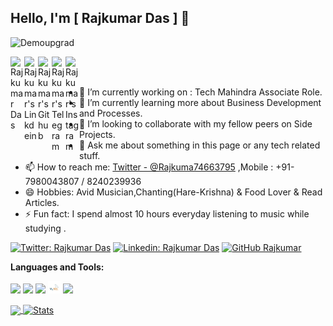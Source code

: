 
## Hello, I'm [ Rajkumar Das ] 👋


<p align="left"> <img src="https://komarev.com/ghpvc/?username=Demoupgrad&label=Views&color=blue&style=plastic" alt="Demoupgrad" /> </p>

<a href="https://twitter.com/Rajkuma74663795">
  <img align="left" alt="Rajkumar Das" width="22px" src="https://cdn.jsdelivr.net/npm/simple-icons@v3/icons/twitter.svg" />
</a>


<a href="https://www.linkedin.com/in/rajkumar-das-7220aa16a/">
  <img align="left" alt="Rajkumar's Linkdein" width="22px" src="https://cdn.jsdelivr.net/npm/simple-icons@v3/icons/linkedin.svg" />
</a>


<a href="https://github.com/Rajkumar-cloud-web">
  <img align="left" alt="Rajkumar's Github" width="22px" src="https://cdn.jsdelivr.net/npm/simple-icons@v3/icons/github.svg" />
</a>

<a href="https://t.me/RajkumarDas">
  <img align="left" alt="Rajkumar's Telegram" width="22px" src="https://cdn.jsdelivr.net/npm/simple-icons@v3/icons/telegram.svg" />
</a>

<a href="https://www.instagram.com/dasrajkumar703/">
  <img align="left" alt="Rajkumar's Instagram" width="22px" src="https://cdn.jsdelivr.net/npm/simple-icons@v3/icons/instagram.svg" />
</a>



<br/>
<br/>




- 🔭 I’m currently working on : Tech Mahindra Associate Role.
- 🌱 I’m currently learning more about Business Development and Processes.
- 👯 I’m looking to collaborate  with my fellow peers on Side Projects.
- 💬 Ask me about something in this page or any tech related stuff.
- 📫 How to reach me: [Twitter - @Rajkuma74663795](https://twitter.com/Rajkuma74663795) ,Mobile : +91-7980043807 / 8240239936
- 😄 Hobbies: Avid Musician,Chanting(Hare-Krishna) & Food Lover & Read Articles.
- ⚡ Fun fact: I spend almost 10 hours everyday listening to music while studying .

[![Twitter: Rajkumar Das](https://img.shields.io/twitter/follow/Rajkumar?style=social)](https://twitter.com/Rajkuma74663795)
[![Linkedin: Rajkumar Das](https://img.shields.io/badge/-Rajkumar-blue?style=flat-square&logo=Linkedin&logoColor=white&link=https://www.linkedin.com/in/rajkumar-das-7220aa16a/)](https://www.linkedin.com/in/rajkumar-das-7220aa16a/)
[![GitHub Rajkumar](https://img.shields.io/github/followers/Rajkumar?label=follow&style=social)](https://github.com/Rajkumar-cloud-web)



**Languages and Tools:**


<code><a href=""><img height="20" src="https://cdn.iconscout.com/icon/free/png-512/java-23-225999.png"></a></code>
<code><a href=""><img height="20" src="https://juststickers.in/wp-content/uploads/2014/05/CSS3-Mark-Shape-Cut.png"></a></code>
<code><a href=""><img height="20" src="https://i.redd.it/mg65eyrw62g21.png"></a></code>
<code><img height="20" src="https://raw.githubusercontent.com/github/explore/80688e429a7d4ef2fca1e82350fe8e3517d3494d/topics/mysql/mysql.png"></code>
<code><img height="20" src="https://2.bp.blogspot.com/-tzm1twY_ENM/XlCRuI0ZkRI/AAAAAAAAOso/BmNOUANXWxwc5vwslNw3WpjrDlgs9PuwQCLcBGAsYHQ/s1600/pasted%2Bimage%2B0.png"></code>


<a href="https://github.com/Rajkumar-cloud-web">
  <img align="center" src="https://github-readme-stats.vercel.app/api/top-langs/?username=Rajkumar-cloud&theme=dark&hide_langs_below=1" />
</a>
<a href="https://github.com/Rajkumar-cloud-web">
 <img align="center" src="https://github-readme-stats.vercel.app/api?username=Rajkumar-cloud&show_icons=true&theme=dark&line_height=27" alt="Stats"/>
</a>



<div align="center">

### 

</div>

